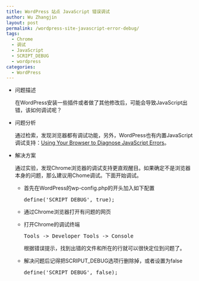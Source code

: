 ```yaml
---
title: WordPress 站点 JavaScript 错误调试
author: Wu Zhangjin
layout: post
permalink: /wordpress-site-javascript-error-debug/
tags:
  - Chrome
  - 调试
  - JavaScript
  - SCRIPT_DEBUG
  - wordpress
categories:
  - WordPress
---
```

  * 问题描述

    在WordPress安装一些插件或者做了其他修改后，可能会导致JavaScript出错，该如何调试呢？

  * 问题分析

    通过检索，发现浏览器都有调试功能，另外，WordPress也有内置JavaScript调试支持：[Using Your Browser to Diagnose JavaScript Errors][1]。

  * 解决方案

    通过实验，发现Chrome浏览器的调试支持更直观醒目。如果确定不是浏览器本身的问题，那么建议用Chome调试。下面开始调试。

      * 首先在WordPress的wp-config.php的开头加入如下配置

        <pre>define('SCRIPT_DEBUG', true);</pre>

      * 通过Chrome浏览器打开有问题的网页

      * 打开Chrome的调试终端

        <pre>Tools -&gt; Developer Tools -&gt; Console</pre>

        根据错误提示，找到出错的文件和所在的行就可以很快定位到问题了。

      * 解决问题后记得把SCRIPUT_DEBUG选项行删除掉，或者设置为false

        <pre>define(&#39;SCRIPT_DEBUG&#39;, false);</pre>




 [1]: http://codex.wordpress.org/Using_Your_Browser_to_Diagnose_JavaScript_Errors
